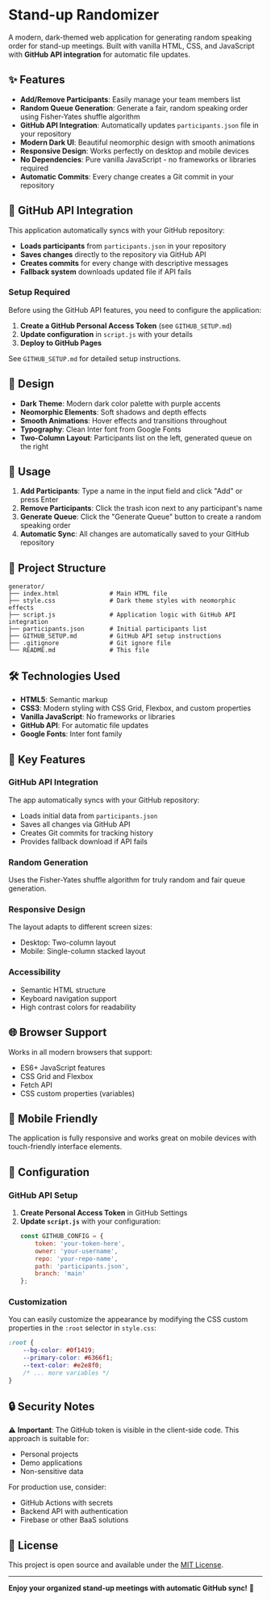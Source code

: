 # Stand-up Randomizer

A modern, dark-themed web application for generating random speaking order for stand-up meetings. Built with vanilla HTML, CSS, and JavaScript with **GitHub API integration** for automatic file updates.

## ✨ Features

- **Add/Remove Participants**: Easily manage your team members list
- **Random Queue Generation**: Generate a fair, random speaking order using Fisher-Yates shuffle algorithm
- **GitHub API Integration**: Automatically updates `participants.json` file in your repository
- **Modern Dark UI**: Beautiful neomorphic design with smooth animations
- **Responsive Design**: Works perfectly on desktop and mobile devices
- **No Dependencies**: Pure vanilla JavaScript - no frameworks or libraries required
- **Automatic Commits**: Every change creates a Git commit in your repository

## 🚀 GitHub API Integration

This application automatically syncs with your GitHub repository:

- **Loads participants** from `participants.json` in your repository
- **Saves changes** directly to the repository via GitHub API
- **Creates commits** for every change with descriptive messages
- **Fallback system** downloads updated file if API fails

### Setup Required

Before using the GitHub API features, you need to configure the application:

1. **Create a GitHub Personal Access Token** (see `GITHUB_SETUP.md`)
2. **Update configuration** in `script.js` with your details
3. **Deploy to GitHub Pages**

See `GITHUB_SETUP.md` for detailed setup instructions.

## 🎨 Design

- **Dark Theme**: Modern dark color palette with purple accents
- **Neomorphic Elements**: Soft shadows and depth effects
- **Smooth Animations**: Hover effects and transitions throughout
- **Typography**: Clean Inter font from Google Fonts
- **Two-Column Layout**: Participants list on the left, generated queue on the right

## 🚀 Usage

1. **Add Participants**: Type a name in the input field and click "Add" or press Enter
2. **Remove Participants**: Click the trash icon next to any participant's name
3. **Generate Queue**: Click the "Generate Queue" button to create a random speaking order
4. **Automatic Sync**: All changes are automatically saved to your GitHub repository

## 📁 Project Structure

```
generator/
├── index.html              # Main HTML file
├── style.css               # Dark theme styles with neomorphic effects
├── script.js               # Application logic with GitHub API integration
├── participants.json       # Initial participants list
├── GITHUB_SETUP.md         # GitHub API setup instructions
├── .gitignore              # Git ignore file
└── README.md               # This file
```

## 🛠️ Technologies Used

- **HTML5**: Semantic markup
- **CSS3**: Modern styling with CSS Grid, Flexbox, and custom properties
- **Vanilla JavaScript**: No frameworks or libraries
- **GitHub API**: For automatic file updates
- **Google Fonts**: Inter font family

## 🎯 Key Features

### GitHub API Integration
The app automatically syncs with your GitHub repository:
- Loads initial data from `participants.json`
- Saves all changes via GitHub API
- Creates Git commits for tracking history
- Provides fallback download if API fails

### Random Generation
Uses the Fisher-Yates shuffle algorithm for truly random and fair queue generation.

### Responsive Design
The layout adapts to different screen sizes:
- Desktop: Two-column layout
- Mobile: Single-column stacked layout

### Accessibility
- Semantic HTML structure
- Keyboard navigation support
- High contrast colors for readability

## 🌐 Browser Support

Works in all modern browsers that support:
- ES6+ JavaScript features
- CSS Grid and Flexbox
- Fetch API
- CSS custom properties (variables)

## 📱 Mobile Friendly

The application is fully responsive and works great on mobile devices with touch-friendly interface elements.

## 🔧 Configuration

### GitHub API Setup

1. **Create Personal Access Token** in GitHub Settings
2. **Update `script.js`** with your configuration:
   ```javascript
   const GITHUB_CONFIG = {
       token: 'your-token-here',
       owner: 'your-username',
       repo: 'your-repo-name',
       path: 'participants.json',
       branch: 'main'
   };
   ```

### Customization

You can easily customize the appearance by modifying the CSS custom properties in the `:root` selector in `style.css`:

```css
:root {
    --bg-color: #0f1419;
    --primary-color: #6366f1;
    --text-color: #e2e8f0;
    /* ... more variables */
}
```

## 🔒 Security Notes

⚠️ **Important**: The GitHub token is visible in the client-side code. This approach is suitable for:
- Personal projects
- Demo applications
- Non-sensitive data

For production use, consider:
- GitHub Actions with secrets
- Backend API with authentication
- Firebase or other BaaS solutions

## 📄 License

This project is open source and available under the [MIT License](LICENSE).

---

**Enjoy your organized stand-up meetings with automatic GitHub sync!** 🎉 
